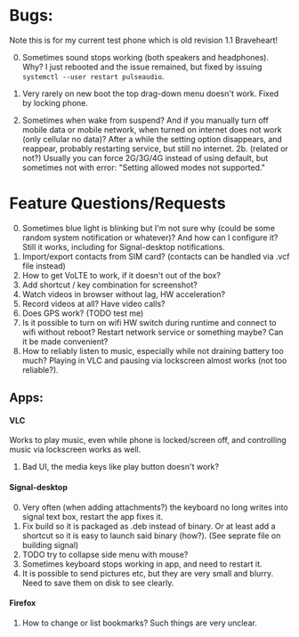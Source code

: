 # Bugs:

Note this is for my current test phone which is old revision 1.1 Braveheart!

0. Sometimes sound stops working (both speakers and headphones). Why? I just rebooted and the issue remained, but fixed by issuing `systemctl --user restart pulseaudio`.

1. Very rarely on new boot the top drag-down menu doesn't work. Fixed by locking phone.

2. Sometimes when wake from suspend? And if you manually turn off mobile data or mobile network, when turned on internet does not work (only cellular no data)?
After a while the setting option disappears, and reappear, probably restarting service, but still no internet.
2b. (related or not?) Usually you can force 2G/3G/4G instead of using default, but sometimes not with error: "Setting allowed modes not supported."

# Feature Questions/Requests

0. Sometimes blue light is blinking but I'm not sure why (could be some random system notification or whatever)? And how can I configure it? Still it works, including for Signal-desktop notifications.
1. Import/export contacts from SIM card? (contacts can be handled via .vcf file instead)
2. How to get VoLTE to work, if it doesn't out of the box?
3. Add shortcut / key combination for screenshot?
4. Watch videos in browser without lag, HW acceleration?
5. Record videos at all? Have video calls?
6. Does GPS work? (TODO test me)
7. Is it possible to turn on wifi HW switch during runtime and connect to wifi without reboot? Restart network service or something maybe? Can it be made convenient?
8. How to reliably listen to music, especially while not draining battery too much? Playing in VLC and pausing via lockscreen almost works (not too reliable?).

## Apps:

#### VLC
Works to play music, even while phone is locked/screen off, and controlling music via lockscreen works as well. 

1. Bad UI, the media keys like play button doesn't work?

#### Signal-desktop

0. Very often (when adding attachments?) the keyboard no long writes into signal text box, restart the app fixes it.
1. Fix build so it is packaged as .deb instead of binary. Or at least add a shortcut so it is easy to launch said binary (how?). (See seprate file on building signal)
2. TODO try to collapse side menu with mouse?
3. Sometimes keyboard stops working in app, and need to restart it.
4. It is possible to send pictures etc, but they are very small and blurry. Need to save them on disk to see clearly.

#### Firefox

1. How to change or list bookmarks? Such things are very unclear.
